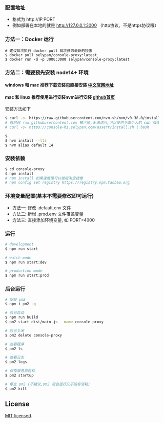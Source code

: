 

### 配置地址
- 格式为 http://IP:PORT
- 例如部署在本地的就是 http://127.0.0.1:3000 （http协议，不是https协议哦）

### 方法一：Docker 运行
```
# 建议每次执行 docker pull 每次获取最新的镜像
$ docker pull selypan/console-proxy:latest
$ docker run -d -p 3000:3000 selypan/console-proxy:latest
```


### 方法二：需要预先安装 node14+ 环境
#### windows 和 mac 推荐下载安装包直接安装 [中文官网地址](http://nodejs.cn/download/)

#### mac 和 linux 推荐使用进行安装nvm进行安装 [github首页](https://github.com/nvm-sh/nvm)
安装方法如下
```bash
$ curl -o- https://raw.githubusercontent.com/nvm-sh/nvm/v0.38.0/install.sh | bash
# 有时候 raw.githubusercontent.com 被污染,无法访问,可以使用下面个人的 cdn 版本
# curl -o- https://console-hz.selypan.com/assert/install.sh | bash

$ 
$ nvm install --lts
$ nvm alias default 14
```

### 安装依赖

```bash
$ cd console-proxy
$ npm install
# npm install 如果速度慢可以使用淘宝镜像 
# npm config set registry https://registry.npm.taobao.org
```

### 环境变量配置(基本不需要修改即可运行)
- 方法一: 修改 .default.env 文件
- 方法二: 新增 .prod.env 文件覆盖变量
- 方法三: 直接添加环境变量, 如 PORT=4000

### 运行

```bash
# development
$ npm run start

# watch mode
$ npm run start:dev

# production mode
$ npm run start:prod
```

### 后台运行
```bash
# 安装 pm2
$ npm i pm2 -g

# 后台启动
$ npm run build 
$ pm2 start dist/main.js --name console-proxy

# 后台关闭
$ pm2 delete console-proxy

# 查看程序
$ pm2 ls

# 查看日志
$ pm2 logs

# 保存服务自启动
$ pm2 startup

# 停止 pm2 (不建议,pm2 后台运行几乎没有消耗)
$ pm2 kill
```

## License

[MIT licensed](LICENSE).
